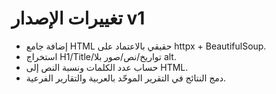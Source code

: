 
# تغييرات الإصدار v1
- إضافة جامع HTML حقيقي بالاعتماد على httpx + BeautifulSoup.
- استخراج H1/Title/تواريخ/نص/صور بلا alt.
- حساب عدد الكلمات ونسبة النص إلى HTML.
- دمج النتائج في التقرير الموحّد بالعربية والتقارير الفرعية.
